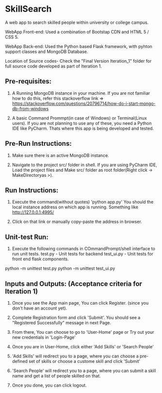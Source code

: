 # SkillSearch
A web app to search skilled people within university or college campus. 

WebApp Front-end: Used a combination of Bootstap CDN and HTML 5 / CSS 5.

WebApp Back-end: Used the Python based Flask framework, with pyhton support classes and MongoDB Database. 

Location of Source codes- Check the "Final Version Iteration_1" folder for full source code developed as part of Iteration 1.


## Pre-requisites: 
1. A Running MongoDB instance in your machine.
If you are not familiar how to do this, refer this stackoverflow link => https://stackoverflow.com/questions/20796714/how-do-i-start-mongo-db-from-windows

2. A basic Command Prommpt(in case of Windows) or Terminal(Linux users). If you are not planning to use any of these, you need a Python IDE like PyCharm. Thats where this app is being developed and tested. 

## Pre-Run Instructions:
1. Make sure there is an active MongoDB instance. 

2. Navigate to the project src/ folder in shell. 
If you are using PyCharm IDE, Load the project files and Make src/ folder as root folder(Right click -> MakeDirectoryas >).

## Run Instructions:
1. Execute the command(without quotes) 'python app.py' 
You should the local instance address on which app is running. Something like http://127.0.0.1:4995/

2. Click on that link or manually copy-paste the address in browser.  

## Unit-test Run:
1. Execute the following commands in COmmandPrompt/shell interface to run unit tests.
test.py    - Unit tests for backend
test_ui.py - Unit tests for front end flask components. 

python -m unittest test.py
python -m unittest test_ui.py

## Inputs and Outputs: (Acceptance criteria for Iteration 1)
1. Once you see the App main page, You can click Register. (since you don't have an account yet).

2. Complete Registration form and click 'Submit'. You should see a "Registered Successfully" message in next Page.  

3. From there, You can choose to go to 'User-Home' page or Try out your new credentials in 'Login-Page'

4. Once you are in User-Home, click either 'Add Skills' or 'Search People'

5. 'Add Skills' will redirect you to a page, where you can choose a pre-defined set of skills or choose a custome skill and click 'Submit'

6. 'Search People' will redirect you to a page, where you can submit a skill name and get a list of people skilled on that. 

7. Once you done, you can click logout.
